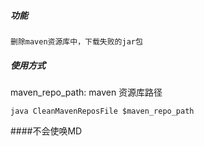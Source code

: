 
##### 功能
    删除maven资源库中，下载失败的jar包 
##### 使用方式
maven_repo_path: maven 资源库路径
```shell
java CleanMavenReposFile $maven_repo_path

```
####不会使唤MD
